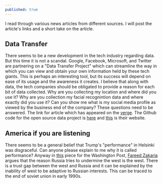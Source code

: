 ```yaml
---
published: true
---
```



I read through various news articles from different sources. I will post the article's links and a short take on the article. 

## Data Transfer
There seems to be a new development in the tech industry regarding data. But this time it is not a scandal. Google, Facebook, Microsoft, and Twitter are partnering on a "Data Transfer Project" which can streamline the way in which you can view and obtain your own information held by these tech giants. This is perhaps an interesting tool, but its success will depend on ease of its usage and the awareness it creates. I believe that along with data, the tech companies should be obligated to provide a reason for each bit of data collected. Why are you collecting my location and where did you use it? Why are you collection my facial recognintion data and where exactly did you use it? Can you show me what is my social media profile as viewed by the business end of the company?
These questions need to be answered.
The link for article which has appeared on the [verge](https://www.theverge.com/2018/7/20/17589246/data-transfer-project-google-facebook-microsoft-twitter).
The Github code for the open source data project is [here](https://github.com/google/data-transfer-project) and [this](https://datatransferproject.dev/) is their website.


## America if you are listening

There seems to be a general belief that Trump's "performance" in Helsinki was disgraceful. Can anyone please explain to me why it is called performance? Anyway in [this](https://www.washingtonpost.com/opinions/russia-might-have-been-lost-from-the-start/2018/07/19/e45c1a42-8b92-11e8-8aea-86e88ae760d8_story.html?utm_campaign=b4934ff195-EMAIL_CAMPAIGN_2018_07_20_06_14&utm_medium=email&utm_source=Fareed%27s%20Global%20Briefing&utm_term=.861e71fc1c3d) piece for the Washington Post, [Fareed Zakaria](https://www.washingtonpost.com/people/fareed-zakaria/?utm_term=.46407901aa92) argues that the reason Russia tries to undermine the west is the west. There is a trust gap between the west and Russia and it can be explained by the inability of west to be adaptive to Russian interests. This can be traced to the end of soviet union in early 1990s.
